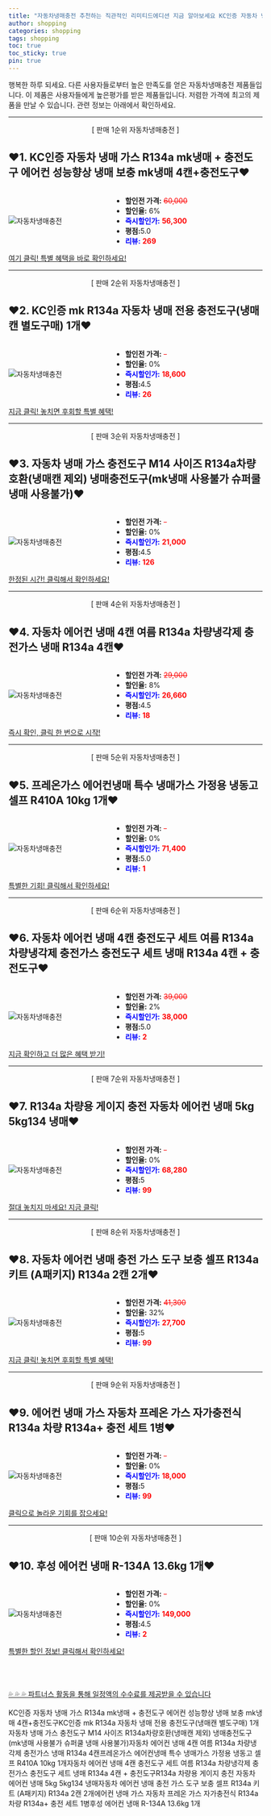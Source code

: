 ```yaml
---
title: "자동차냉매충전 추천하는 직관적인 리미티드에디션 지금 알아보세요 KC인증 자동차 냉매 가스 R134a"
author: shopping
categories: shopping
tags: shopping
toc: true
toc_sticky: true
pin: true
---
```

행복한 하루 되세요. 다른 사용자들로부터 높은 만족도를 얻은 자동차냉매충전 제품들입니다. 이 제품은 사용자들에게 높은평가를 받은 제품들입니다. 저렴한 가격에 최고의 제품을 만날 수 있습니다. 관련 정보는 아래에서 확인하세요.

---
<p class="toplist" style="margin: 0 auto; display: block; width: fit-content;">[ 판매 1순위 자동차냉매충전 ]</p>

<h2><strong>❤️1. KC인증 자동차 냉매 가스 R134a mk냉매 + 충전도구 에어컨 성능향상 냉매 보충 mk냉매 4캔+충전도구❤️</strong></h2>

<div style="display: flex; align-items: center;">
    <div style="flex: 0.4;">
        <img src="https://thumbnail9.coupangcdn.com/thumbnails/remote/230x230ex/image/vendor_inventory/0297/7343a074b3cd4d71895f028878e341402455da8c9b7eedf927bda65fa5e0.png" alt="자동차냉매충전" style="max-width: 100%;">
    </div>
    <div style="flex: 0.6; margin-left: 10px;">
        <ul>
            <li><strong>할인전 가격:</strong> <del style="color: red;">60,000</del></li>
            <li><strong>할인율:</strong> 6%</li>
            <li><span style='color:blue'><strong>즉시할인가:</strong></span> <span style='color:red'><strong>56,300</strong></span></li>
            <li><strong>평점:</strong>5.0</li>
            <li><span style='color:blue'><strong>리뷰:</strong></span> <span style='color:red'><strong>269</strong></span></li>
        </ul>
    </div>
</div>
<div class="center">
    <a href="https://selin100587001.github.io?lptag=AF9450613&subid=githubio&pageKey=7992342563&traceid=V0-153&itemId=22217662645&vendorItemId=89263629449" class="myButton">
        여기 클릭! 특별 혜택을 바로 확인하세요!
    </a>
</div>


---
<p class="toplist" style="margin: 0 auto; display: block; width: fit-content;">[ 판매 2순위 자동차냉매충전 ]</p>

<h2><strong>❤️2. KC인증 mk R134a 자동차 냉매 전용 충전도구(냉매캔 별도구매) 1개❤️</strong></h2>

<div style="display: flex; align-items: center;">
    <div style="flex: 0.4;">
        <img src="https://thumbnail9.coupangcdn.com/thumbnails/remote/230x230ex/image/vendor_inventory/9dd2/d959fd0bb10d420e213c62a3e4c10a1f866f8f3b9d6264d41f962b1c6737.jpg" alt="자동차냉매충전" style="max-width: 100%;">
    </div>
    <div style="flex: 0.6; margin-left: 10px;">
        <ul>
            <li><strong>할인전 가격:</strong> <del style="color: red;">-</del></li>
            <li><strong>할인율:</strong> 0%</li>
            <li><span style='color:blue'><strong>즉시할인가:</strong></span> <span style='color:red'><strong>18,600</strong></span></li>
            <li><strong>평점:</strong>4.5</li>
            <li><span style='color:blue'><strong>리뷰:</strong></span> <span style='color:red'><strong>26</strong></span></li>
        </ul>
    </div>
</div>
<div class="center">
    <a href="https://selin100587001.github.io?lptag=AF9450613&subid=githubio&pageKey=8020236278&traceid=V0-153&itemId=22410277935&vendorItemId=89455123622" class="myButton">
        지금 클릭! 놓치면 후회할 특별 혜택!
    </a>
</div>


---
<p class="toplist" style="margin: 0 auto; display: block; width: fit-content;">[ 판매 3순위 자동차냉매충전 ]</p>

<h2><strong>❤️3. 자동차 냉매 가스 충전도구 M14 사이즈 R134a차량호환(냉매캔 제외) 냉매충전도구(mk냉매 사용불가 슈퍼쿨 냉매 사용불가)❤️</strong></h2>

<div style="display: flex; align-items: center;">
    <div style="flex: 0.4;">
        <img src="https://thumbnail7.coupangcdn.com/thumbnails/remote/230x230ex/image/vendor_inventory/6dca/42f0bbb1b0fcb915dd8d87577f8e196e160d8a94d36af01cc4a5281344e5.png" alt="자동차냉매충전" style="max-width: 100%;">
    </div>
    <div style="flex: 0.6; margin-left: 10px;">
        <ul>
            <li><strong>할인전 가격:</strong> <del style="color: red;">-</del></li>
            <li><strong>할인율:</strong> 0%</li>
            <li><span style='color:blue'><strong>즉시할인가:</strong></span> <span style='color:red'><strong>21,000</strong></span></li>
            <li><strong>평점:</strong>4.5</li>
            <li><span style='color:blue'><strong>리뷰:</strong></span> <span style='color:red'><strong>126</strong></span></li>
        </ul>
    </div>
</div>
<div class="center">
    <a href="https://selin100587001.github.io?lptag=AF9450613&subid=githubio&pageKey=5832898388&traceid=V0-153&itemId=10098883864&vendorItemId=77381700640" class="myButton">
        한정된 시간! 클릭해서 확인하세요!
    </a>
</div>


---
<p class="toplist" style="margin: 0 auto; display: block; width: fit-content;">[ 판매 4순위 자동차냉매충전 ]</p>

<h2><strong>❤️4. 자동차 에어컨 냉매 4캔 여름 R134a 차량냉각제 충전가스 냉매 R134a 4캔❤️</strong></h2>

<div style="display: flex; align-items: center;">
    <div style="flex: 0.4;">
        <img src="https://thumbnail9.coupangcdn.com/thumbnails/remote/230x230ex/image/vendor_inventory/a090/b0f0ef6c7d40e5df8301df54fa638093a78fd41fb7fcd81773c61fa97eaa.png" alt="자동차냉매충전" style="max-width: 100%;">
    </div>
    <div style="flex: 0.6; margin-left: 10px;">
        <ul>
            <li><strong>할인전 가격:</strong> <del style="color: red;">29,000</del></li>
            <li><strong>할인율:</strong> 8%</li>
            <li><span style='color:blue'><strong>즉시할인가:</strong></span> <span style='color:red'><strong>26,660</strong></span></li>
            <li><strong>평점:</strong>4.5</li>
            <li><span style='color:blue'><strong>리뷰:</strong></span> <span style='color:red'><strong>18</strong></span></li>
        </ul>
    </div>
</div>
<div class="center">
    <a href="https://selin100587001.github.io?lptag=AF9450613&subid=githubio&pageKey=8049162698&traceid=V0-153&itemId=22568126287&vendorItemId=90492875049" class="myButton">
        즉시 확인, 클릭 한 번으로 시작!
    </a>
</div>


---
<p class="toplist" style="margin: 0 auto; display: block; width: fit-content;">[ 판매 5순위 자동차냉매충전 ]</p>

<h2><strong>❤️5. 프레온가스 에어컨냉매 특수 냉매가스 가정용 냉동고 셀프 R410A 10kg 1개❤️</strong></h2>

<div style="display: flex; align-items: center;">
    <div style="flex: 0.4;">
        <img src="https://thumbnail6.coupangcdn.com/thumbnails/remote/230x230ex/image/vendor_inventory/d396/f62c05b30734f6b8df3e3131390553917772204db81ced97cd38eea441f6.jpg" alt="자동차냉매충전" style="max-width: 100%;">
    </div>
    <div style="flex: 0.6; margin-left: 10px;">
        <ul>
            <li><strong>할인전 가격:</strong> <del style="color: red;">-</del></li>
            <li><strong>할인율:</strong> 0%</li>
            <li><span style='color:blue'><strong>즉시할인가:</strong></span> <span style='color:red'><strong>71,400</strong></span></li>
            <li><strong>평점:</strong>5.0</li>
            <li><span style='color:blue'><strong>리뷰:</strong></span> <span style='color:red'><strong>1</strong></span></li>
        </ul>
    </div>
</div>
<div class="center">
    <a href="https://selin100587001.github.io?lptag=AF9450613&subid=githubio&pageKey=8125555430&traceid=V0-153&itemId=23064151965&vendorItemId=90373670732" class="myButton">
        특별한 기회! 클릭해서 확인하세요!
    </a>
</div>


---
<p class="toplist" style="margin: 0 auto; display: block; width: fit-content;">[ 판매 6순위 자동차냉매충전 ]</p>

<h2><strong>❤️6. 자동차 에어컨 냉매 4캔 충전도구 세트 여름 R134a 차량냉각제 충전가스 충전도구 세트 냉매 R134a 4캔 + 충전도구❤️</strong></h2>

<div style="display: flex; align-items: center;">
    <div style="flex: 0.4;">
        <img src="https://thumbnail6.coupangcdn.com/thumbnails/remote/230x230ex/image/vendor_inventory/609c/b59d03c152d6de4a38b1fd8bebd78ac2476268fb49c0154ced3a70857fa3.png" alt="자동차냉매충전" style="max-width: 100%;">
    </div>
    <div style="flex: 0.6; margin-left: 10px;">
        <ul>
            <li><strong>할인전 가격:</strong> <del style="color: red;">39,000</del></li>
            <li><strong>할인율:</strong> 2%</li>
            <li><span style='color:blue'><strong>즉시할인가:</strong></span> <span style='color:red'><strong>38,000</strong></span></li>
            <li><strong>평점:</strong>5.0</li>
            <li><span style='color:blue'><strong>리뷰:</strong></span> <span style='color:red'><strong>2</strong></span></li>
        </ul>
    </div>
</div>
<div class="center">
    <a href="https://selin100587001.github.io?lptag=AF9450613&subid=githubio&pageKey=8157802578&traceid=V0-153&itemId=23244863002&vendorItemId=90277281063" class="myButton">
        지금 확인하고 더 많은 혜택 받기!
    </a>
</div>


---
<p class="toplist" style="margin: 0 auto; display: block; width: fit-content;">[ 판매 7순위 자동차냉매충전 ]</p>

<h2><strong>❤️7. R134a 차량용 게이지 충전 자동차 에어컨 냉매 5kg 5kg134 냉매❤️</strong></h2>

<div style="display: flex; align-items: center;">
    <div style="flex: 0.4;">
        <img src="https://thumbnail8.coupangcdn.com/thumbnails/remote/230x230ex/image/vendor_inventory/c8a4/2857d8d6a4e994407886a9127fda5c74f3693c83cd6b7086ba420b7258d5.png" alt="자동차냉매충전" style="max-width: 100%;">
    </div>
    <div style="flex: 0.6; margin-left: 10px;">
        <ul>
            <li><strong>할인전 가격:</strong> <del style="color: red;">-</del></li>
            <li><strong>할인율:</strong> 0%</li>
            <li><span style='color:blue'><strong>즉시할인가:</strong></span> <span style='color:red'><strong>68,280</strong></span></li>
            <li><strong>평점:</strong>5</li>
            <li><span style='color:blue'><strong>리뷰:</strong></span> <span style='color:red'><strong>99</strong></span></li>
        </ul>
    </div>
</div>
<div class="center">
    <a href="https://selin100587001.github.io?lptag=AF9450613&subid=githubio&pageKey=6589621629&traceid=V0-153&itemId=14863957640&vendorItemId=82664178279" class="myButton">
        절대 놓치지 마세요! 지금 클릭!
    </a>
</div>


---
<p class="toplist" style="margin: 0 auto; display: block; width: fit-content;">[ 판매 8순위 자동차냉매충전 ]</p>

<h2><strong>❤️8. 자동차 에어컨 냉매 충전 가스 도구 보충 셀프 R134a 키트 (A패키지) R134a 2캔 2개❤️</strong></h2>

<div style="display: flex; align-items: center;">
    <div style="flex: 0.4;">
        <img src="https://thumbnail7.coupangcdn.com/thumbnails/remote/230x230ex/image/vendor_inventory/29ca/55b3f51053b2593f22a849f557c8328390a1cf7ecfc67e408294babe48ba.jpg" alt="자동차냉매충전" style="max-width: 100%;">
    </div>
    <div style="flex: 0.6; margin-left: 10px;">
        <ul>
            <li><strong>할인전 가격:</strong> <del style="color: red;">41,300</del></li>
            <li><strong>할인율:</strong> 32%</li>
            <li><span style='color:blue'><strong>즉시할인가:</strong></span> <span style='color:red'><strong>27,700</strong></span></li>
            <li><strong>평점:</strong>5</li>
            <li><span style='color:blue'><strong>리뷰:</strong></span> <span style='color:red'><strong>99</strong></span></li>
        </ul>
    </div>
</div>
<div class="center">
    <a href="https://selin100587001.github.io?lptag=AF9450613&subid=githubio&pageKey=8207031787&traceid=V0-153&itemId=23545237611&vendorItemId=90571442195" class="myButton">
        지금 클릭! 놓치면 후회할 특별 혜택!
    </a>
</div>


---
<p class="toplist" style="margin: 0 auto; display: block; width: fit-content;">[ 판매 9순위 자동차냉매충전 ]</p>

<h2><strong>❤️9. 에어컨 냉매 가스 자동차 프레온 가스 자가충전식 R134a 차량 R134a+ 충전 세트 1병❤️</strong></h2>

<div style="display: flex; align-items: center;">
    <div style="flex: 0.4;">
        <img src="https://thumbnail6.coupangcdn.com/thumbnails/remote/230x230ex/image/vendor_inventory/b530/6a4250e6fdc5fe0953f5bd0cbde6f524570efb6989b1d4fa214754508a42.jpg" alt="자동차냉매충전" style="max-width: 100%;">
    </div>
    <div style="flex: 0.6; margin-left: 10px;">
        <ul>
            <li><strong>할인전 가격:</strong> <del style="color: red;">-</del></li>
            <li><strong>할인율:</strong> 0%</li>
            <li><span style='color:blue'><strong>즉시할인가:</strong></span> <span style='color:red'><strong>18,000</strong></span></li>
            <li><strong>평점:</strong>5</li>
            <li><span style='color:blue'><strong>리뷰:</strong></span> <span style='color:red'><strong>99</strong></span></li>
        </ul>
    </div>
</div>
<div class="center">
    <a href="https://selin100587001.github.io?lptag=AF9450613&subid=githubio&pageKey=7632188586&traceid=V0-153&itemId=20259242517&vendorItemId=90679356905" class="myButton">
        클릭으로 놀라운 기회를 잡으세요!
    </a>
</div>


---
<p class="toplist" style="margin: 0 auto; display: block; width: fit-content;">[ 판매 10순위 자동차냉매충전 ]</p>

<h2><strong>❤️10. 후성 에어컨 냉매 R-134A 13.6kg 1개❤️</strong></h2>

<div style="display: flex; align-items: center;">
    <div style="flex: 0.4;">
        <img src="https://thumbnail8.coupangcdn.com/thumbnails/remote/230x230ex/image/vendor_inventory/ca75/12bc88de8e886df23485df8b574d1299d640b1b4fee81c1d571a53149ecf.jpg" alt="자동차냉매충전" style="max-width: 100%;">
    </div>
    <div style="flex: 0.6; margin-left: 10px;">
        <ul>
            <li><strong>할인전 가격:</strong> <del style="color: red;">-</del></li>
            <li><strong>할인율:</strong> 0%</li>
            <li><span style='color:blue'><strong>즉시할인가:</strong></span> <span style='color:red'><strong>149,000</strong></span></li>
            <li><strong>평점:</strong>4.5</li>
            <li><span style='color:blue'><strong>리뷰:</strong></span> <span style='color:red'><strong>2</strong></span></li>
        </ul>
    </div>
</div>
<div class="center">
    <a href="https://selin100587001.github.io?lptag=AF9450613&subid=githubio&pageKey=7549138785&traceid=V0-153&itemId=19862598908&vendorItemId=86806330124" class="myButton">
        특별한 할인 정보! 클릭해서 확인하세요!
    </a>
</div>

<br><br><br>[💦 💦 💦 파트너스 활동을 통해 일정액의 수수료를 제공받을 수 있습니다](https://link.coupang.com/a/bcpT2c)<br><br>KC인증 자동차 냉매 가스 R134a mk냉매 + 충전도구 에어컨 성능향상 냉매 보충 mk냉매 4캔+충전도구KC인증 mk R134a 자동차 냉매 전용 충전도구(냉매캔 별도구매) 1개자동차 냉매 가스 충전도구 M14 사이즈 R134a차량호환(냉매캔 제외) 냉매충전도구(mk냉매 사용불가 슈퍼쿨 냉매 사용불가)자동차 에어컨 냉매 4캔 여름 R134a 차량냉각제 충전가스 냉매 R134a 4캔프레온가스 에어컨냉매 특수 냉매가스 가정용 냉동고 셀프 R410A 10kg 1개자동차 에어컨 냉매 4캔 충전도구 세트 여름 R134a 차량냉각제 충전가스 충전도구 세트 냉매 R134a 4캔 + 충전도구R134a 차량용 게이지 충전 자동차 에어컨 냉매 5kg 5kg134 냉매자동차 에어컨 냉매 충전 가스 도구 보충 셀프 R134a 키트 (A패키지) R134a 2캔 2개에어컨 냉매 가스 자동차 프레온 가스 자가충전식 R134a 차량 R134a+ 충전 세트 1병후성 에어컨 냉매 R-134A 13.6kg 1개
